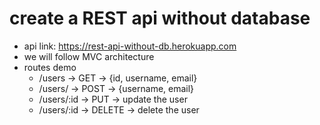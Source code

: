 # create a REST api without database
- api link: https://rest-api-without-db.herokuapp.com
- we will follow MVC architecture
- routes demo
  - /users -> GET -> {id, username, email}
  - /users/ -> POST -> {username, email}
  - /users/:id -> PUT -> update the user
  - /users/:id -> DELETE -> delete the user

